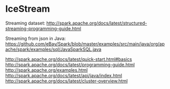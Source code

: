 # IceStream

Streaming dataset:
http://spark.apache.org/docs/latest/structured-streaming-programming-guide.html

Streaming from json in Java:
https://github.com/eBay/Spark/blob/master/examples/src/main/java/org/apache/spark/examples/sql/JavaSparkSQL.java

http://spark.apache.org/docs/latest/quick-start.html#basics
http://spark.apache.org/docs/latest/programming-guide.html
http://spark.apache.org/examples.html
http://spark.apache.org/docs/latest/api/java/index.html
http://spark.apache.org/docs/latest/cluster-overview.html
